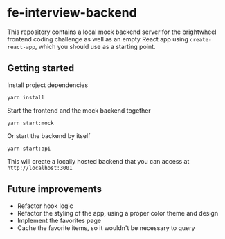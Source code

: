 # fe-interview-backend

This repository contains a local mock backend server for the brightwheel frontend coding challenge as well as an empty React app using `create-react-app`, which you should use as a starting point.

## Getting started

Install project dependencies

```
yarn install
```

Start the frontend and the mock backend together

```
yarn start:mock
```

Or start the backend by itself

```
yarn start:api
```

This will create a locally hosted backend that you can access at `http://localhost:3001`

## Future improvements

- Refactor hook logic
- Refactor the styling of the app, using a proper color theme and design
- Implement the favorites page
- Cache the favorite items, so it wouldn't be necessary to query
